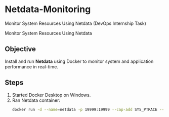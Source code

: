 # Netdata-Monitoring
Monitor System Resources Using Netdata (DevOps Internship Task)

Monitor System Resources Using Netdata

## Objective
Install and run **Netdata** using Docker to monitor system and application performance in real-time.

## Steps
1. Started Docker Desktop on Windows.
2. Ran Netdata container:
   ```bash
   docker run -d --name=netdata -p 19999:19999 --cap-add SYS_PTRACE --security-opt apparmor=unconfined netdata/netdata
